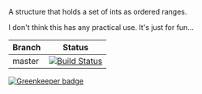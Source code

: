 A structure that holds a set of ints as ordered ranges.

I don't think this has any practical use. It's just for fun...

| Branch | Status |
|--------|--------|
| master | [![Build Status](https://travis-ci.org/dbrockman/range-set.png?branch=master)](https://travis-ci.org/dbrockman/range-set) |


[![Greenkeeper badge](https://badges.greenkeeper.io/dbrockman/range-set.svg)](https://greenkeeper.io/)